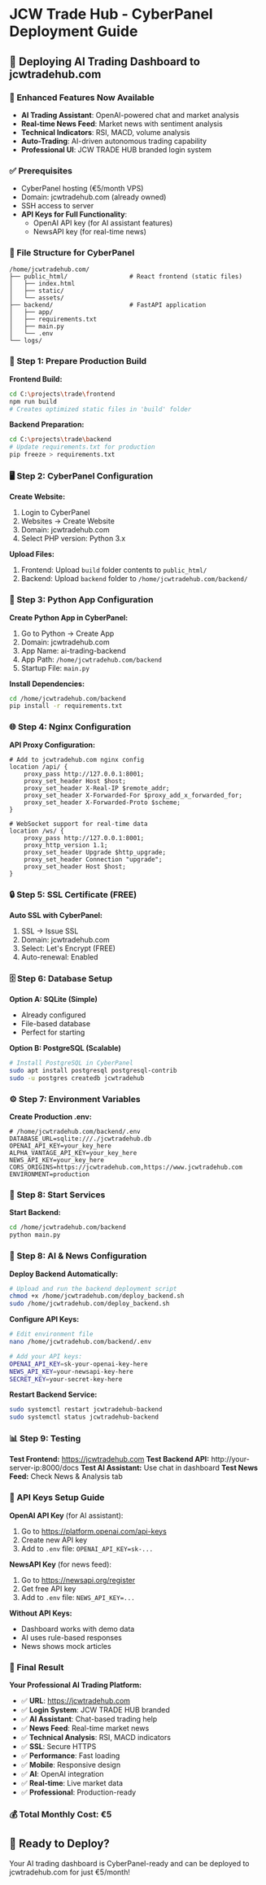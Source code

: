 # JCW Trade Hub - CyberPanel Deployment Guide

## 🎯 Deploying AI Trading Dashboard to jcwtradehub.com

### 🤖 Enhanced Features Now Available
- **AI Trading Assistant**: OpenAI-powered chat and market analysis
- **Real-time News Feed**: Market news with sentiment analysis  
- **Technical Indicators**: RSI, MACD, volume analysis
- **Auto-Trading**: AI-driven autonomous trading capability
- **Professional UI**: JCW TRADE HUB branded login system

### ✅ Prerequisites
- CyberPanel hosting (€5/month VPS)
- Domain: jcwtradehub.com (already owned)
- SSH access to server
- **API Keys for Full Functionality**:
  - OpenAI API key (for AI assistant features)
  - NewsAPI key (for real-time news)

### 📁 File Structure for CyberPanel
```
/home/jcwtradehub.com/
├── public_html/                 # React frontend (static files)
│   ├── index.html
│   ├── static/
│   └── assets/
├── backend/                     # FastAPI application
│   ├── app/
│   ├── requirements.txt
│   ├── main.py
│   └── .env
└── logs/
```

### 🚀 Step 1: Prepare Production Build

**Frontend Build:**
```bash
cd C:\projects\trade\frontend
npm run build
# Creates optimized static files in 'build' folder
```

**Backend Preparation:**
```bash
cd C:\projects\trade\backend
# Update requirements.txt for production
pip freeze > requirements.txt
```

### 🖥️ Step 2: CyberPanel Configuration

**Create Website:**
1. Login to CyberPanel
2. Websites → Create Website
3. Domain: jcwtradehub.com
4. Select PHP version: Python 3.x

**Upload Files:**
1. Frontend: Upload `build` folder contents to `public_html/`
2. Backend: Upload `backend` folder to `/home/jcwtradehub.com/backend/`

### 🐍 Step 3: Python App Configuration

**Create Python App in CyberPanel:**
1. Go to Python → Create App
2. Domain: jcwtradehub.com
3. App Name: ai-trading-backend
4. App Path: `/home/jcwtradehub.com/backend`
5. Startup File: `main.py`

**Install Dependencies:**
```bash
cd /home/jcwtradehub.com/backend
pip install -r requirements.txt
```

### 🌐 Step 4: Nginx Configuration

**API Proxy Configuration:**
```nginx
# Add to jcwtradehub.com nginx config
location /api/ {
    proxy_pass http://127.0.0.1:8001;
    proxy_set_header Host $host;
    proxy_set_header X-Real-IP $remote_addr;
    proxy_set_header X-Forwarded-For $proxy_add_x_forwarded_for;
    proxy_set_header X-Forwarded-Proto $scheme;
}

# WebSocket support for real-time data
location /ws/ {
    proxy_pass http://127.0.0.1:8001;
    proxy_http_version 1.1;
    proxy_set_header Upgrade $http_upgrade;
    proxy_set_header Connection "upgrade";
    proxy_set_header Host $host;
}
```

### 🔒 Step 5: SSL Certificate (FREE)

**Auto SSL with CyberPanel:**
1. SSL → Issue SSL
2. Domain: jcwtradehub.com
3. Select: Let's Encrypt (FREE)
4. Auto-renewal: Enabled

### 🗄️ Step 6: Database Setup

**Option A: SQLite (Simple)**
- Already configured
- File-based database
- Perfect for starting

**Option B: PostgreSQL (Scalable)**
```bash
# Install PostgreSQL in CyberPanel
sudo apt install postgresql postgresql-contrib
sudo -u postgres createdb jcwtradehub
```

### ⚙️ Step 7: Environment Variables

**Create Production .env:**
```env
# /home/jcwtradehub.com/backend/.env
DATABASE_URL=sqlite:///./jcwtradehub.db
OPENAI_API_KEY=your_key_here
ALPHA_VANTAGE_API_KEY=your_key_here
NEWS_API_KEY=your_key_here
CORS_ORIGINS=https://jcwtradehub.com,https://www.jcwtradehub.com
ENVIRONMENT=production
```

### 🚀 Step 8: Start Services

**Start Backend:**
```bash
cd /home/jcwtradehub.com/backend
python main.py
```

### 🤖 Step 8: AI & News Configuration

**Deploy Backend Automatically:**
```bash
# Upload and run the backend deployment script
chmod +x /home/jcwtradehub.com/deploy_backend.sh
sudo /home/jcwtradehub.com/deploy_backend.sh
```

**Configure API Keys:**
```bash
# Edit environment file
nano /home/jcwtradehub.com/backend/.env

# Add your API keys:
OPENAI_API_KEY=sk-your-openai-key-here
NEWS_API_KEY=your-newsapi-key-here
SECRET_KEY=your-secret-key-here
```

**Restart Backend Service:**
```bash
sudo systemctl restart jcwtradehub-backend
sudo systemctl status jcwtradehub-backend
```

### 📊 Step 9: Testing

**Test Frontend:** https://jcwtradehub.com
**Test Backend API:** http://your-server-ip:8000/docs
**Test AI Assistant:** Use chat in dashboard
**Test News Feed:** Check News & Analysis tab

### 🔑 API Keys Setup Guide

**OpenAI API Key** (for AI assistant):
1. Go to https://platform.openai.com/api-keys
2. Create new API key
3. Add to `.env` file: `OPENAI_API_KEY=sk-...`

**NewsAPI Key** (for news feed):
1. Go to https://newsapi.org/register
2. Get free API key
3. Add to `.env` file: `NEWS_API_KEY=...`

**Without API Keys:**
- Dashboard works with demo data
- AI uses rule-based responses
- News shows mock articles

### 🎯 Final Result

**Your Professional AI Trading Platform:**
- ✅ **URL**: https://jcwtradehub.com
- ✅ **Login System**: JCW TRADE HUB branded
- ✅ **AI Assistant**: Chat-based trading help
- ✅ **News Feed**: Real-time market news
- ✅ **Technical Analysis**: RSI, MACD indicators
- ✅ **SSL**: Secure HTTPS
- ✅ **Performance**: Fast loading
- ✅ **Mobile**: Responsive design
- ✅ **AI**: OpenAI integration
- ✅ **Real-time**: Live market data
- ✅ **Professional**: Production-ready

### 💰 Total Monthly Cost: €5

## 🎉 Ready to Deploy?

Your AI trading dashboard is CyberPanel-ready and can be deployed to jcwtradehub.com for just €5/month!